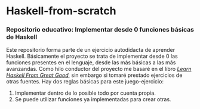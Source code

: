 # Haskell-from-scratch
### Repositorio educativo: Implementar desde 0 funciones básicas de Haskell

Este repositorio forma parte de un ejercicio autodidacta de aprender Haskell. Básicamente el proyecto se trata de implementar desde 0 las funciones 
presentes en el lenguaje, desde las más básicas a las más avanzandas. Como hilo conductor del proyecto me basaré en el libro [*Learn Haskell From Great Good*](http://learnyouahaskell.com/), sin embargo si tomaré prestado ejercicios de otras fuentes. Hay dos reglas básicas para este juego-ejercicio:

1. Implementar dentro de lo posible todo por cuenta propia.
2. Se puede utilizar funciones ya implementadas para crear otras. 


